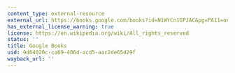 ```yaml
---
content_type: external-resource
external_url: https://books.google.com/books?id=N1WYCn1GPJAC&pg=PA11=onepage#v=onepage&q&f=false
has_external_license_warning: true
license: https://en.wikipedia.org/wiki/All_rights_reserved
status: ''
title: Google Books
uid: 9d64020c-ca69-406d-acd5-aac2de65d29f
wayback_url: ''
---
```

